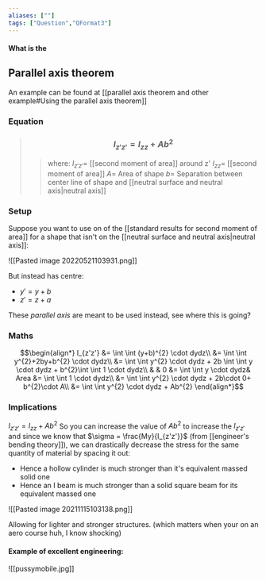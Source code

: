```yaml
---
aliases: [""]
tags: ["Question","QFormat3"]
---
```


#### What is the
## Parallel axis theorem
An example can be found at [[parallel axis theorem and other example#Using the parallel axis theorem]]
### Equation

> ### $$ I_{z'z'} = I_{zz} + Ab^{2} $$ 
>> where:
>> $I_{z'z'}=$ [[second moment of area]] around z'
>> $I_{zz}=$ [[second moment of area]]
>> $A=$ Area of shape
>> $b=$ Separation between center line of shape and [[neutral surface and neutral axis|neutral axis]]

### Setup
Suppose you want to use on of the [[standard results for second moment of area]] for a shape that isn't on the [[neutral surface and neutral axis|neutral axis]]:

![[Pasted image 20220521103931.png]]

But instead has centre:
- $y' = y+b$
- $z' = z+a$

These *parallel axis* are meant to be used instead, see where this is going?

### Maths
$$\begin{align*}
   I_{z'z'} &= \int \int (y+b)^{2} \cdot dydz\\
&= \int \int   y^{2}+2by+b^{2}   \cdot dydz\\
&= \int \int   y^{2}   \cdot dydz + 2b \int \int  y  \cdot dydz + b^{2}\int \int 1 \cdot dydz\\
& & 0 &= \int \int  y  \cdot dydz& Area &= \int \int 1 \cdot dydz\\
&= \int \int   y^{2}   \cdot dydz + 2b\cdot 0+ b^{2}\cdot A\\
&= \int \int   y^{2}   \cdot dydz + Ab^{2}
\end{align*}$$

### Implications
$I_{z'z'} = I_{zz} + Ab^{2}$ So you can increase the value of $Ab^{2}$ to increase the $I_{z'z'}$ and since we know that $\sigma = \frac{My}{I_{z'z'}}$ (from [[engineer's bending theory]]), we can drastically decrease the stress for the same quantity of material by spacing it out:

- Hence a hollow cylinder is much stronger than it's equivalent massed solid one
- Hence an I beam is much stronger than a solid square beam for its equivalent massed one

![[Pasted image 20211115103138.png]]

Allowing for lighter and stronger structures. (which matters when your on an aero course huh, I know shocking)

#### Example of excellent engineering:
![[pussymobile.jpg]]